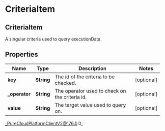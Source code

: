 # CriteriaItem

## CriteriaItem
A singular criteria used to query executionData.

## Properties

|Name | Type | Description | Notes|
|------------ | ------------- | ------------- | -------------|
| **key** | **String** | The id of the criteria to be checked. | [optional] |
| **_operator** | **String** | The operator used to check on the criteria id. | [optional] |
| **value** | **String** | The target value used to query on. | [optional] |



_PureCloudPlatformClientV2@176.0.0_
